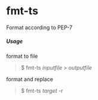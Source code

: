 # fmt-ts

Format according to PEP-7
##### Usage
format to file
>$ fmt-ts *inputfile* > *outputfile* 

format and replace
>$ fmt-ts *target* -r
